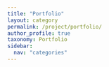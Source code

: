 ```yaml
---
title: "Portfolio"
layout: category
permalink: /project/portfolio/
author_profile: true
taxonomy: Portfolio
sidebar:
  nav: "categories"
---
```


